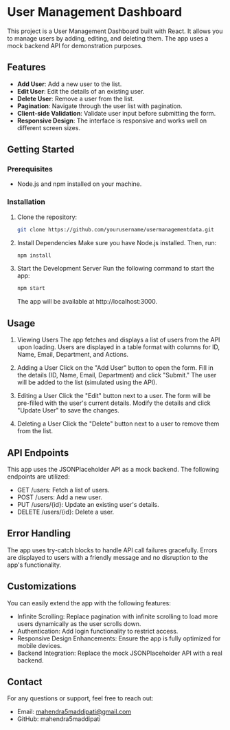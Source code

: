 # User Management Dashboard

This project is a User Management Dashboard built with React. It allows you to manage users by adding, editing, and deleting them. The app uses a mock backend API for demonstration purposes.

## Features

- **Add User**: Add a new user to the list.
- **Edit User**: Edit the details of an existing user.
- **Delete User**: Remove a user from the list.
- **Pagination**: Navigate through the user list with pagination.
- **Client-side Validation**: Validate user input before submitting the form.
- **Responsive Design**: The interface is responsive and works well on different screen sizes.

## Getting Started

### Prerequisites

- Node.js and npm installed on your machine.

### Installation

1. Clone the repository:

   ```sh
   git clone https://github.com/yourusername/usermanagementdata.git
   ```

2. Install Dependencies
   Make sure you have Node.js installed. Then, run:

   ```sh
   npm install
   ```

3. Start the Development Server
   Run the following command to start the app:

   ```sh
   npm start
   ```

   The app will be available at http://localhost:3000.

## Usage

1. Viewing Users
   The app fetches and displays a list of users from the API upon loading.
   Users are displayed in a table format with columns for ID, Name, Email, Department, and Actions.

2. Adding a User
   Click on the "Add User" button to open the form.
   Fill in the details (ID, Name, Email, Department) and click "Submit."
   The user will be added to the list (simulated using the API).

3. Editing a User
   Click the "Edit" button next to a user.
   The form will be pre-filled with the user's current details.
   Modify the details and click "Update User" to save the changes.

4. Deleting a User
   Click the "Delete" button next to a user to remove them from the list.

## API Endpoints

This app uses the JSONPlaceholder API as a mock backend. The following endpoints are utilized:

- GET /users: Fetch a list of users.
- POST /users: Add a new user.
- PUT /users/{id}: Update an existing user's details.
- DELETE /users/{id}: Delete a user.

## Error Handling

The app uses try-catch blocks to handle API call failures gracefully.
Errors are displayed to users with a friendly message and no disruption to the app's functionality.

## Customizations

You can easily extend the app with the following features:

- Infinite Scrolling: Replace pagination with infinite scrolling to load more users dynamically as the user scrolls down.
- Authentication: Add login functionality to restrict access.
- Responsive Design Enhancements: Ensure the app is fully optimized for mobile devices.
- Backend Integration: Replace the mock JSONPlaceholder API with a real backend.

## Contact

For any questions or support, feel free to reach out:

- Email: mahendra5maddipati@gmail.com
- GitHub: mahendra5maddipati